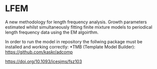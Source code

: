 # LFEM
A new methodology for length frequency analysis.  Growth parameters estimated whilst simultaneously fitting finite mixture models to periodical length frequency data using the EM algoirthm.

In order to run the model in repository the follwing package must be installed and working correctly:
*TMB (Template Model Builder): https://github.com/kaskr/adcomp

https://doi.org/10.1093/icesjms/fsz103

